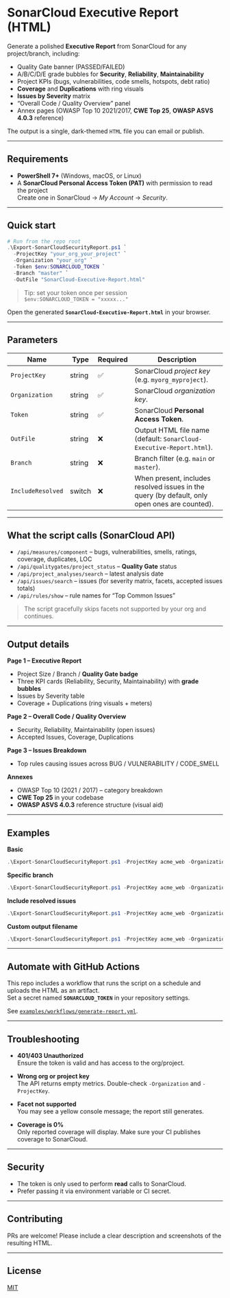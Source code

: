# SonarCloud Executive Report (HTML)

Generate a polished **Executive Report** from SonarCloud for any project/branch, including:

- Quality Gate banner (PASSED/FAILED)
- A/B/C/D/E grade bubbles for **Security**, **Reliability**, **Maintainability**
- Project KPIs (bugs, vulnerabilities, code smells, hotspots, debt ratio)
- **Coverage** and **Duplications** with ring visuals
- **Issues by Severity** matrix
- “Overall Code / Quality Overview” panel
- Annex pages (OWASP Top 10 2021/2017, **CWE Top 25**, **OWASP ASVS 4.0.3** reference)

The output is a single, dark-themed `HTML` file you can email or publish.

---

## Requirements

- **PowerShell 7+** (Windows, macOS, or Linux)
- A **SonarCloud Personal Access Token (PAT)** with permission to read the project  
  Create one in SonarCloud → *My Account* → *Security*.

---

## Quick start

```powershell
# Run from the repo root
.\Export-SonarCloudSecurityReport.ps1 `
  -ProjectKey "your_org_your_project" `
  -Organization "your_org" `
  -Token $env:SONARCLOUD_TOKEN `
  -Branch "master" `
  -OutFile "SonarCloud-Executive-Report.html"
```

> Tip: set your token once per session  
> ` $env:SONARCLOUD_TOKEN = "xxxxx..." `

Open the generated **`SonarCloud-Executive-Report.html`** in your browser.

---

## Parameters

| Name              | Type     | Required | Description                                                                                     |
|-------------------|----------|----------|-------------------------------------------------------------------------------------------------|
| `ProjectKey`      | string   | ✅       | SonarCloud *project key* (e.g. `myorg_myproject`).                                              |
| `Organization`    | string   | ✅       | SonarCloud *organization key*.                                                                  |
| `Token`           | string   | ✅       | SonarCloud **Personal Access Token**.                                                           |
| `OutFile`         | string   | ❌       | Output HTML file name (default: `SonarCloud-Executive-Report.html`).                            |
| `Branch`          | string   | ❌       | Branch filter (e.g. `main` or `master`).                                                        |
| `IncludeResolved` | switch   | ❌       | When present, includes resolved issues in the query (by default, only open ones are counted).   |

---

## What the script calls (SonarCloud API)

- `/api/measures/component` – bugs, vulnerabilities, smells, ratings, coverage, duplicates, LOC
- `/api/qualitygates/project_status` – **Quality Gate** status
- `/api/project_analyses/search` – latest analysis date
- `/api/issues/search` – issues (for severity matrix, facets, accepted issues totals)
- `/api/rules/show` – rule names for “Top Common Issues”

> The script gracefully skips facets not supported by your org and continues.

---

## Output details

**Page 1 – Executive Report**
- Project Size / Branch / **Quality Gate badge**
- Three KPI cards (Reliability, Security, Maintainability) with **grade bubbles**
- Issues by Severity table
- Coverage + Duplications (ring visuals + meters)

**Page 2 – Overall Code / Quality Overview**
- Security, Reliability, Maintainability (open issues)
- Accepted Issues, Coverage, Duplications

**Page 3 – Issues Breakdown**
- Top rules causing issues across BUG / VULNERABILITY / CODE_SMELL

**Annexes**
- OWASP Top 10 (2021 / 2017) – category breakdown
- **CWE Top 25** in your codebase
- **OWASP ASVS 4.0.3** reference structure (visual aid)

---

## Examples

**Basic**
```powershell
.\Export-SonarCloudSecurityReport.ps1 -ProjectKey acme_web -Organization acme -Token $env:SONARCLOUD_TOKEN
```

**Specific branch**
```powershell
.\Export-SonarCloudSecurityReport.ps1 -ProjectKey acme_web -Organization acme -Token $env:SONARCLOUD_TOKEN -Branch main
```

**Include resolved issues**
```powershell
.\Export-SonarCloudSecurityReport.ps1 -ProjectKey acme_web -Organization acme -Token $env:SONARCLOUD_TOKEN -IncludeResolved
```

**Custom output filename**
```powershell
.\Export-SonarCloudSecurityReport.ps1 -ProjectKey acme_web -Organization acme -Token $env:SONARCLOUD_TOKEN -OutFile .\distcme-report.html
```

---

## Automate with GitHub Actions

This repo includes a workflow that runs the script on a schedule and uploads the HTML as an artifact.  
Set a secret named **`SONARCLOUD_TOKEN`** in your repository settings.

See [`examples/workflows/generate-report.yml`](examples/workflows/generate-report.yml).

---

## Troubleshooting

- **401/403 Unauthorized**  
  Ensure the token is valid and has access to the org/project.

- **Wrong org or project key**  
  The API returns empty metrics. Double-check `-Organization` and `-ProjectKey`.

- **Facet not supported**  
  You may see a yellow console message; the report still generates.

- **Coverage is 0%**  
  Only reported coverage will display. Make sure your CI publishes coverage to SonarCloud.

---

## Security

- The token is only used to perform **read** calls to SonarCloud.  
- Prefer passing it via environment variable or CI secret.

---

## Contributing

PRs are welcome! Please include a clear description and screenshots of the resulting HTML.

---

## License

[MIT](LICENSE)

